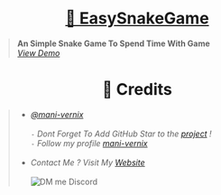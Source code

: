 <h1 align="center">
    <a href="https://easysnakegame.herokuapp.com" target="_blank">🐍 EasySnakeGame</a>
</h1>


> **An Simple Snake Game To Spend Time With Game**<br>
*[View Demo](https://easysnakegame.herokuapp.com)*



<h1 align="center">
    📝 Credits
</h1>

> - *[@mani-vernix](https://github.com/mani-vernix)*<br><br>
> `-` *Dont Forget To Add GitHub Star to the [project](https://github.com/mani-vernix/EasySnakeGame) !*<br>
> `-` *Follow my profile [mani-vernix](https://github.com/mani-vernix)*<br><br>
> - *Contact Me ? Visit My [Website](http://vernix.tk/)*
<br><br>
> ![DM me Discord](https://discord.c99.nl/widget/theme-1/744431935316688916.png)
